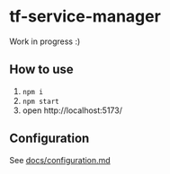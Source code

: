 # tf-service-manager

Work in progress :) 

## How to use
1. `npm i`
2. `npm start`
3. open http://localhost:5173/

## Configuration
See [docs/configuration.md](docs/configuration.md)
